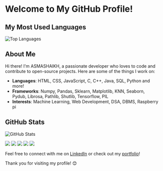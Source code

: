 # Welcome to My GitHub Profile!


## My Most Used Languages
![Top Languages](https://github-readme-stats.vercel.app/api/top-langs/?username=ASMASHAIKH04&layout=compact)

## About Me
Hi there! I'm ASMASHAIKH, a passionate developer who loves to code and contribute to open-source projects. Here are some of the things I work on:

- **Languages**: HTML, CSS, JavaScript, C, C++, Java, SQL, Python and more!
- **Frameworks**: Numpy, Pandas, Sklearn, Matplotlib, KNN, Seaborn, Pydub, Librosa, Pathlib, Shutlib, Tensorflow, PIL
- **Interests**: Machine Learning, Web Development, DSA, DBMS, Raspberry pi

## GitHub Stats
![GitHub Stats](https://github-readme-stats.vercel.app/api?username=ASMASHAIKH04&show_icons=true&theme=dark)


[![](https://raw.githubusercontent.com/ASMASHAIKH04/github-profile-summary-cards/master/profile-summary-card-output/dark/0-profile-details.svg)](https://github.com/ASMASHAIKH04/github-profile-summary-cards)
[![](https://raw.githubusercontent.com/ASMASHAIKH04/github-profile-summary-cards/master/profile-summary-card-output/dark/1-repos-per-language.svg)](https://github.com/ASMASHAIKH04/github-profile-summary-cards)
[![](https://raw.githubusercontent.com/ASMASHAIKH04/github-profile-summary-cards/master/profile-summary-card-output/dark/2-most-commit-language.svg)](https://github.com/ASMASHAIKH04/github-profile-summary-cards)
[![](https://raw.githubusercontent.com/ASMASHAIKH04/github-profile-summary-cards/master/profile-summary-card-output/dark/3-stats.svg)](https://github.com/ASMASHAIKH04/github-profile-summary-cards)
[![](https://raw.githubusercontent.com/ASMASHAIKH04/github-profile-summary-cards/master/profile-summary-card-output/dark/4-productive-time.svg)](https://github.com/ASMASHAIKH04/github-profile-summary-cards)

Feel free to connect with me on [LinkedIn](https://www.linkedin.com/in/your-linkedin-profile) or check out my [portfolio](https://your-portfolio-link.com)!

Thank you for visiting my profile! 😊
